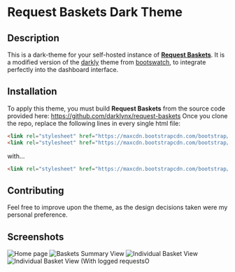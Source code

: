 # Request Baskets Dark Theme

## Description
This is a dark-theme for your self-hosted instance of [**Request Baskets**](https://github.com/darklynx/request-baskets).
It is a modified version of the [darkly](https://bootswatch.com/3/darkly/) theme from [bootswatch](https://bootswatch.com/), to integrate perfectly into the dashboard interface.

## Installation
To apply this theme, you must build **Request Baskets** from the source code provided here: https://github.com/darklynx/request-baskets
Once you clone the repo, replace the following lines in every single html file:
```html
<link rel="stylesheet" href="https://maxcdn.bootstrapcdn.com/bootstrap/3.3.7/css/bootstrap.min.css" integrity="sha384-BVYiiSIFeK1dGmJRAkycuHAHRg32OmUcww7on3RYdg4Va+PmSTsz/K68vbdEjh4u" crossorigin="anonymous">
<link rel="stylesheet" href="https://maxcdn.bootstrapcdn.com/bootstrap/3.3.7/css/bootstrap-theme.min.css" integrity="sha384-rHyoN1iRsVXV4nD0JutlnGaslCJuC7uwjduW9SVrLvRYooPp2bWYgmgJQIXwl/Sp" crossorigin="anonymous">
```
with...
```html
<link rel="stylesheet" href="https://maxcdn.bootstrapcdn.com/bootstrap/3.3.7/css/bootstrap.min.css" integrity="sha384-BVYiiSIFeK1dGmJRAkycuHAHRg32OmUcww7on3RYdg4Va+PmSTsz/K68vbdEjh4u" crossorigin="anonymous">
```

## Contributing
Feel free to improve upon the theme, as the design decisions taken were my personal preference.

## Screenshots
![Home page](https://i.imgur.com/YVKDkWP.png)
![Baskets Summary View](https://i.imgur.com/7agFL8V.png)
![Individual Basket View](https://i.imgur.com/Uoh3fqp.png)
![Individual Basket View (With logged requestsO](https://i.imgur.com/ekQwHEx.png)
